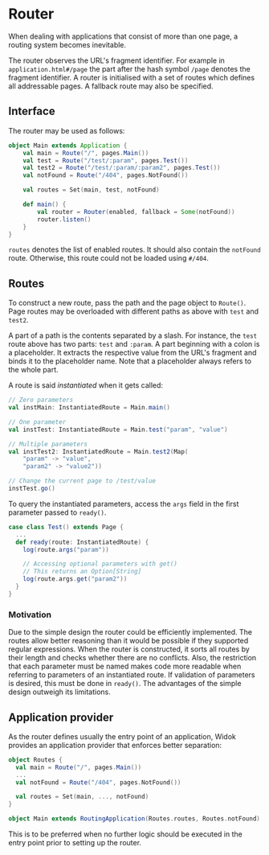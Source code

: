 # Router
When dealing with applications that consist of more than one page, a routing system becomes inevitable.

The router observes the URL's fragment identifier. For example in ``application.html#/page`` the part after the hash symbol ``/page`` denotes the fragment identifier. A router is initialised with a set of routes which defines all addressable pages. A fallback route may also be specified.

## Interface
The router may be used as follows:

```scala
object Main extends Application {
    val main = Route("/", pages.Main())
    val test = Route("/test/:param", pages.Test())
    val test2 = Route("/test/:param/:param2", pages.Test())
    val notFound = Route("/404", pages.NotFound())

    val routes = Set(main, test, notFound)

    def main() {
        val router = Router(enabled, fallback = Some(notFound))
        router.listen()
    }
}
```

``routes`` denotes the list of enabled routes. It should also contain the ``notFound`` route. Otherwise, this route could not be loaded using ``#/404``.

## Routes
To construct a new route, pass the path and the page object to ``Route()``. Page routes may be overloaded with different paths as above with ``test`` and ``test2``.

A part of a path is the contents separated by a slash. For instance, the ``test`` route above has two parts: ``test`` and ``:param``. A part beginning with a colon is a placeholder. It extracts the respective value from the URL's fragment and binds it to the placeholder name. Note that a placeholder always refers to the whole part.

A route is said *instantiated* when it gets called:

```scala
// Zero parameters
val instMain: InstantiatedRoute = Main.main()

// One parameter
val instTest: InstantiatedRoute = Main.test("param", "value")

// Multiple parameters
val instTest2: InstantiatedRoute = Main.test2(Map(
    "param" -> "value",
    "param2" -> "value2"))

// Change the current page to /test/value
instTest.go()
```

To query the instantiated parameters, access the ``args`` field in the first parameter passed to ``ready()``.

```scala
case class Test() extends Page {
  ...
  def ready(route: InstantiatedRoute) {
    log(route.args("param"))

    // Accessing optional parameters with get()
    // This returns an Option[String]
    log(route.args.get("param2"))
  }
}
```

### Motivation
Due to the simple design the router could be efficiently implemented. The routes allow better reasoning than it would be possible if they supported regular expressions. When the router is constructed, it sorts all routes by their length and checks whether there are no conflicts. Also, the restriction that each parameter must be named makes code more readable when referring to parameters of an instantiated route. If validation of parameters is desired, this must be done in ``ready()``. The advantages of the simple design outweigh its limitations.

## Application provider
As the router defines usually the entry point of an application, Widok provides an application provider that enforces better separation:

```scala
object Routes {
  val main = Route("/", pages.Main())
  ...
  val notFound = Route("/404", pages.NotFound())

  val routes = Set(main, ..., notFound)
}

object Main extends RoutingApplication(Routes.routes, Routes.notFound)
```

This is to be preferred when no further logic should be executed in the entry point prior to setting up the router.

